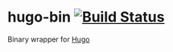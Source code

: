 # hugo-bin [![Build Status](https://travis-ci.org/fenneclab/hugo-bin.svg?branch=master)](https://travis-ci.org/fenneclab/hugo-bin)

Binary wrapper for [Hugo](https://github.com/spf13/hugo)
